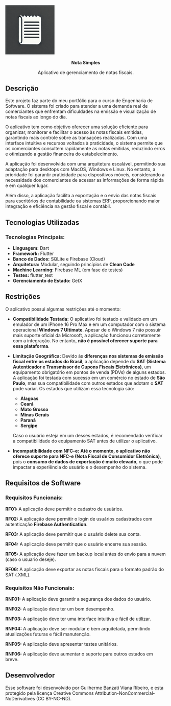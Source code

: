 <img src="https://github.com/gui-bvr/Nota_Simples/blob/main/assets/logo/logo.jpg?raw=true" alt="logo" style="zoom:15%;" />

<p align="center"><strong>Nota Simples</strong></p>

<p align="center">Aplicativo de gerenciamento de notas fiscais. </p>



## Descrição

Este projeto faz parte do meu portfólio para o curso de Engenharia de Software. O sistema foi criado para atender a uma demanda real de comerciantes que enfrentam dificuldades na emissão e visualização de notas fiscais ao longo do dia.

O aplicativo tem como objetivo oferecer uma solução eficiente para organizar, monitorar e facilitar o acesso às notas fiscais emitidas, garantindo mais controle sobre as transações realizadas. Com uma interface intuitiva e recursos voltados à praticidade, o sistema permite que os comerciantes consultem rapidamente as notas emitidas, reduzindo erros e otimizando a gestão financeira do estabelecimento.

A aplicação foi desenvolvida com uma arquitetura escalável, permitindo sua adaptação para desktops com MacOS, Windows e Linux. No entanto, a prioridade foi garantir praticidade para dispositivos móveis, considerando a necessidade dos comerciantes de acessar as informações de forma rápida e em qualquer lugar.

Além disso, a aplicação facilita a exportação e o envio das notas fiscais para escritórios de contabilidade ou sistemas ERP, proporcionando maior integração e eficiência na gestão fiscal e contábil.



## Tecnologias Utilizadas

### **Tecnologias Principais**:

- **Linguagem:** Dart
- **Framework:** Flutter
- **Banco de Dados:** SQLite e Firebase (Cloud)
- **Arquitetura:** Modular, seguindo princípios de **Clean Code**
- **Machine Learning:** Firebase ML (em fase de testes)
- **Testes:** flutter_test
- **Gerenciamento de Estado:** GetX

### 

## Restrições

O aplicativo possui algumas restrições até o momento:

- **Compatibilidade Testada:** O aplicativo foi testado e validado em um emulador de um iPhone 16 Pro Max e em um computador com o sistema operacional **Windows 7 Ultimate**. Apesar de o Windows 7 não possuir mais suporte oficial da Microsoft, a aplicação funcionou corretamente com a integração. No entanto, **não é possível oferecer suporte para essa plataforma**.

- **Limitação Geográfica:** Devido às **diferenças nos sistemas de emissão fiscal entre os estados do Brasil**, a aplicação depende do **SAT (Sistema Autenticador e Transmissor de Cupons Fiscais Eletrônicos)**, um equipamento obrigatório em pontos de venda (PDVs) de alguns estados. A aplicação foi testada com sucesso em um comércio no estado de **São Paulo**, mas sua compatibilidade com outros estados que adotam o **SAT** pode variar. Os estados que utilizam essa tecnologia são:

  - **Alagoas**
  - **Ceará**
  - **Mato Grosso**
  - **Minas Gerais**
  - **Paraná**
  - **Sergipe**

  Caso o usuário esteja em um desses estados, é recomendado verificar a compatibilidade do equipamento SAT antes de utilizar o aplicativo.

- **Incompatibilidade com NFC-e:** **Até o momento, o aplicativo não oferece suporte para NFC-e (Nota Fiscal de Consumidor Eletrônica)**, pois o **consumo de dados de exportação é muito elevado**, o que pode impactar a experiência do usuário e o desempenho do sistema.

  

## Requisitos de Software

### Requisitos Funcionais:

**RF01:** A aplicação deve permitir o cadastro de usuários.

**RF02:** A aplicação deve permitir o login de usuários cadastrados com autenticação **Firebase Authentication**.

**RF03:** A aplicação deve permitir que o usuário delete sua conta.

**RF04:** A aplicação deve permitir que o usuário encerre sua sessão.

**RF05:** A aplicação deve fazer um backup local antes do envio para a nuvem (caso o usuario deseje).

**RF06:** A aplicação deve exportar as notas fiscais para o formato padrão do SAT (.XML).



### Requisitos Não Funcionais:

**RNF01:** A aplicação deve garantir a segurança dos dados do usuário.

**RNF02:** A aplicação deve ter um bom desempenho.

**RNF03:** A aplicação deve ter uma interface intuitiva e fácil de utilizar.

**RNF04:** A aplicação deve ser modular e bem arquitetada, permitindo atualizações futuras e fácil manutenção.

**RNF05:** A aplicação deve apresentar testes unitários.

**RNF06:** A aplicação deve aumentar o suporte para outros estados em breve.



## Desenvolvedor

Esse software foi desenvolvido por Guilherme Banzati Viana Ribeiro, e esta protegido pela licença Creative Commons Attribution-NonCommercial-NoDerivatives (CC BY-NC-ND).
